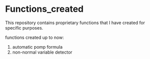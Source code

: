 # Functions_created
This repository contains proprietary functions that I have created for specific purposes.

functions created up to now:

1. automatic pomp formula
2. non-normal variable detector
